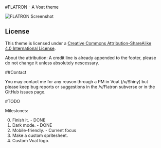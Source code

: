 #FLATRON - A Voat theme

![FLATRON Screenshot](https://github.com/Gyyyn/Flatron-Voat/master/screenshot.png)

## License

This theme is licensed under a [Creative Commons Attribution-ShareAlike 4.0 International License](http://creativecommons.org/licenses/by-sa/4.0/).

About the attribution: A credit line is already appended to the footer, please do not change it unless absolutely nescessary.

##Contact

You may contact me for any reason through a PM in Voat (/u/Shiny) but please keep bug reports or suggestions in the /v/Flatron subverse or in the GitHub issues page.

#TODO

Milestones:

0. Finish it. - DONE
1. Dark mode. - DONE
2. Mobile-friendly. - Current focus
3. Make a custom spritesheet.
4. Custom Voat logo.